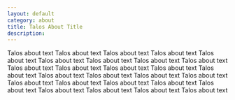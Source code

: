 ```yaml
---
layout: default
category: about
title: Talos About Title
description: 
---
```


Talos about text Talos about text Talos about text Talos about text Talos about text Talos about text Talos about text Talos about text Talos about text Talos about text Talos about text Talos about text Talos about text Talos about text Talos about text Talos about text Talos about text Talos about text Talos about text Talos about text Talos about text Talos about text Talos about text Talos about text Talos about text Talos about text Talos about text 
